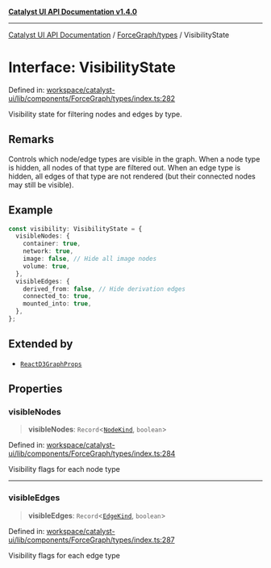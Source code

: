 [**Catalyst UI API Documentation v1.4.0**](../../../README.md)

---

[Catalyst UI API Documentation](../../../README.md) / [ForceGraph/types](../README.md) / VisibilityState

# Interface: VisibilityState

Defined in: [workspace/catalyst-ui/lib/components/ForceGraph/types/index.ts:282](https://github.com/TheBranchDriftCatalyst/catalyst-ui/blob/main/lib/components/ForceGraph/types/index.ts#L282)

Visibility state for filtering nodes and edges by type.

## Remarks

Controls which node/edge types are visible in the graph. When a node type
is hidden, all nodes of that type are filtered out. When an edge type is
hidden, all edges of that type are not rendered (but their connected nodes
may still be visible).

## Example

```typescript
const visibility: VisibilityState = {
  visibleNodes: {
    container: true,
    network: true,
    image: false, // Hide all image nodes
    volume: true,
  },
  visibleEdges: {
    derived_from: false, // Hide derivation edges
    connected_to: true,
    mounted_into: true,
  },
};
```

## Extended by

- [`ReactD3GraphProps`](ReactD3GraphProps.md)

## Properties

### visibleNodes

> **visibleNodes**: `Record`\<[`NodeKind`](../type-aliases/NodeKind.md), `boolean`\>

Defined in: [workspace/catalyst-ui/lib/components/ForceGraph/types/index.ts:284](https://github.com/TheBranchDriftCatalyst/catalyst-ui/blob/main/lib/components/ForceGraph/types/index.ts#L284)

Visibility flags for each node type

---

### visibleEdges

> **visibleEdges**: `Record`\<[`EdgeKind`](../type-aliases/EdgeKind.md), `boolean`\>

Defined in: [workspace/catalyst-ui/lib/components/ForceGraph/types/index.ts:287](https://github.com/TheBranchDriftCatalyst/catalyst-ui/blob/main/lib/components/ForceGraph/types/index.ts#L287)

Visibility flags for each edge type

